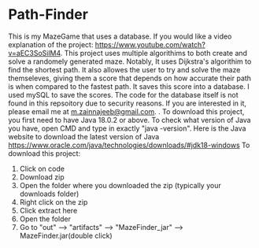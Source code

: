 # Path-Finder
This is my MazeGame that uses a database. If you would like a video explanation of the project: https://www.youtube.com/watch?v=aEC3SoSilM4. This project uses multiple algorithims to both create and solve a randomely generated maze. Notably, It uses Dijkstra's algorithim to find the shortest path. It also allowes the user to try and solve the maze themseleves, giving them a score that depends on how accurate their path is when compared to the fastest path. It saves this score into a database. I used mySQL to save the scores. The code for the database itself is not found in this repsoitory due to security reasons. If you are interested in it, please email me at m.zainnajeeb@gmail.com. . To download this project, you first need to have Java 18.0.2 or above. To check what version of Java you have, open CMD and type in exactly "java -version". Here is the Java website to download the latest version of Java https://www.oracle.com/java/technologies/downloads/#jdk18-windows To download this project: 
1. Click on code
2. Download zip
3. Open the folder where you downloaded the zip (typically your downloads folder)
4. Right click on the zip
5. Click extract here
6. Open the folder 
7. Go to "out" --> "artifacts" --> "MazeFinder_jar" --> MazeFinder.jar(double click)

